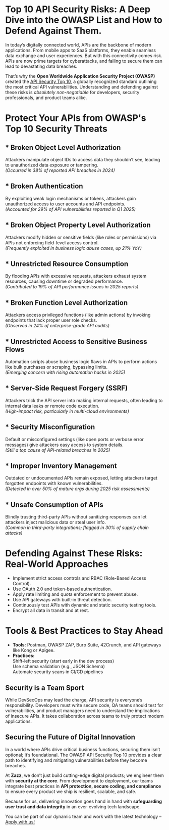 # **Top 10 API Security Risks: A Deep Dive into the OWASP List and How to Defend Against Them.**

In today’s digitally connected world, APIs are the backbone of modern applications. From mobile apps to SaaS platforms, they enable seamless data exchange and user experiences. But with this connectivity comes risk. APIs are now prime targets for cyberattacks, and failing to secure them can lead to devastating data breaches. 

That’s why the **Open Worldwide Application Security Project (OWASP)** created the 
[API Security Top 10](https://techcrunch.com/2020/08/25/as-devops-takes-off-site-reliability-engineers-are-flying-high/), a globally recognized standard outlining the most critical API vulnerabilities. Understanding and defending against these risks is *absolutely non-negotiable* for developers, security professionals, and product teams alike.  
 

# **Protect Your APIs from OWASP's Top 10 Security Threats**

## * **Broken Object Level Authorization**  
Attackers manipulate object IDs to access data they shouldn’t see, leading to unauthorized data exposure or tampering.  
*(Occurred in 38% of reported API breaches in 2024)*

## * **Broken Authentication**  
By exploiting weak login mechanisms or tokens, attackers gain unauthorized access to user accounts and API endpoints.  
*(Accounted for 29% of API vulnerabilities reported in Q1 2025)*

## * **Broken Object Property Level Authorization**  
Attackers modify hidden or sensitive fields (like roles or permissions) via APIs not enforcing field-level access control.  
*(Frequently exploited in business logic abuse cases, up 21% YoY)*

## * **Unrestricted Resource Consumption**  
By flooding APIs with excessive requests, attackers exhaust system resources, causing downtime or degraded performance.  
*(Contributed to 19% of API performance issues in 2025 reports)*

## * **Broken Function Level Authorization**  
Attackers access privileged functions (like admin actions) by invoking endpoints that lack proper user role checks.  
*(Observed in 24% of enterprise-grade API audits)*

## * **Unrestricted Access to Sensitive Business Flows**  
Automation scripts abuse business logic flaws in APIs to perform actions like bulk purchases or scraping, bypassing limits.  
*(Emerging concern with rising automation hacks in 2025)*

## * **Server-Side Request Forgery (SSRF)**
Attackers trick the API server into making internal requests, often leading to internal data leaks or remote code execution.  
*(High-impact risk, particularly in multi-cloud environments)*

## * **Security Misconfiguration**  
Default or misconfigured settings (like open ports or verbose error messages) give attackers easy access to system details.  
*(Still a top cause of API-related breaches in 2025)*

## * **Improper Inventory Management**  
Outdated or undocumented APIs remain exposed, letting attackers target forgotten endpoints with known vulnerabilities.  
*(Detected in over 50% of mature orgs during 2025 risk assessments)*

## * **Unsafe Consumption of APIs**  
Blindly trusting third-party APIs without sanitizing responses can let attackers inject malicious data or steal user info.  
*(Common in third-party integrations; flagged in 30% of supply chain attacks)*


# **Defending Against These Risks: Real-World Approaches**

* Implement strict access controls and RBAC (Role-Based Access Control).  
* Use OAuth 2.0 and token-based authentication.  
* Apply rate limiting and quota enforcement to prevent abuse.  
* Use API gateways with built-in threat detection.  
* Continuously test APIs with dynamic and static security testing tools.  
* Encrypt all data in transit and at rest.  

# **Tools & Best Practices to Stay Ahead**

* **Tools:** Postman, OWASP ZAP, Burp Suite, 42Crunch, and API gateways like Kong or Apigee.
* **Practices:**  
Shift-left security (start early in the dev process)  
Use schema validation (e.g., JSON Schema)  
Automate security scans in CI/CD pipelines  


## **Security is a Team Sport**

While DevSecOps may lead the charge, API security is everyone’s responsibility. Developers must write secure code, QA teams should test for vulnerabilities, and product managers need to understand the implications of insecure APIs. It takes collaboration across teams to truly protect modern applications.  

## **Securing the Future of Digital Innovation**

In a world where APIs drive critical business functions, securing them isn’t optional; It’s foundational. The OWASP API Security Top 10 provides a clear path to identifying and mitigating vulnerabilities before they become breaches.

At **Zazz**, we don’t just build cutting-edge digital products; we engineer them with **security at the core**. From development to deployment, our teams integrate best practices in **API protection, secure coding, and compliance** to ensure every product we ship is resilient, scalable, and safe. 

Because for us, delivering innovation goes hand in hand with **safeguarding user trust and data integrity** in an ever-evolving tech landscape.  

You can be part of our dynamic team and work with the latest technology – [Apply with us!](https://www.zazz.io/talent.html?utm_source=github&utm_medium=social&utm_campaign=Talent) 
